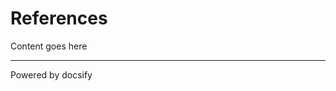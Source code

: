 # References

Content goes here

----

<a href="https://docsify.js.org" target="_blank" style="color: inherit; font-weight: normal; text-decoration: none;">Powered by docsify</a>